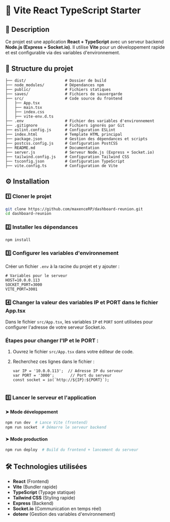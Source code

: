 # 🚀 Vite React TypeScript Starter

## 📌 Description
Ce projet est une application **React + TypeScript** avec un serveur backend **Node.js (Express + Socket.io)**. Il utilise **Vite** pour un développement rapide et est configurable via des variables d'environnement.

## 📁 Structure du projet
```
├── dist/                 # Dossier de build
├── node_modules/         # Dépendances npm
├── public/               # Fichiers statiques
├── saves/                # Fichiers de sauvergarde
├── src/                  # Code source du frontend
│   ├── App.tsx
│   ├── main.tsx
│   ├── index.css
│   ├── vite-env.d.ts
├── .env                  # Fichier des variables d'environnement
├── .gitignore            # Fichiers ignorés par Git
├── eslint.config.js      # Configuration ESLint
├── index.html            # Template HTML principal
├── package.json          # Gestion des dépendances et scripts
├── postcss.config.js     # Configuration PostCSS
├── README.md             # Documentation
├── server.js             # Serveur Node.js (Express + Socket.io)
├── tailwind.config.js    # Configuration Tailwind CSS
├── tsconfig.json         # Configuration TypeScript
├── vite.config.ts        # Configuration de Vite
```

## ⚙️ Installation
### 1️⃣ Cloner le projet
```sh
git clone https://github.com/maxenceRP/dashboard-reunion.git
cd dashboard-reunion
```

### 2️⃣ Installer les dépendances
```sh
npm install
```

### 3️⃣ Configurer les variables d'environnement
Créer un fichier `.env` à la racine du projet et y ajouter :
```
# Variables pour le serveur
HOST=10.0.0.113
SOCKET_PORT=3000
VITE_PORT=3001
```

### 4️⃣ Changer la valeur des variables IP et PORT dans le fichier App.tsx

Dans le fichier `src/App.tsx`, les variables `IP` et `PORT` sont utilisées pour configurer l'adresse de votre serveur Socket.io.

### Étapes pour changer l'IP et le PORT :

1. Ouvrez le fichier `src/App.tsx` dans votre éditeur de code.

2. Recherchez ces lignes dans le fichier :

   ```tsx
   var IP = '10.0.0.113';  // Adresse IP du serveur
   var PORT = '3000';       // Port du serveur
   const socket = io(`http://${IP}:${PORT}`);


### 5️⃣​ Lancer le serveur et l'application
#### ➤ Mode développement
```sh
npm run dev  # Lance Vite (frontend)
npm run socket  # Démarre le serveur backend
```
#### ➤ Mode production
```sh
npm run deploy  # Build du frontend + lancement du serveur
```

## 🛠️ Technologies utilisées
- **React** (Frontend)
- **Vite** (Bundler rapide)
- **TypeScript** (Typage statique)
- **Tailwind CSS** (Styling rapide)
- **Express** (Backend)
- **Socket.io** (Communication en temps réel)
- **dotenv** (Gestion des variables d'environnement)
